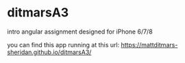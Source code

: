# ditmarsA3
intro angular assignment designed for iPhone 6/7/8

you can find this app running at this url: https://mattditmars-sheridan.github.io/ditmarsA3/
